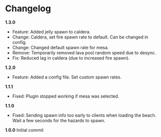 # Changelog
**1.3.0**
- Feature: Added jelly spawn to caldera.
- Change: Caldera, set fire spawn rate to default. Can be changed in config.
- Change: Changed default spawn rate for mesa.
- Remove: Temporarily removed lava pool random speed due to desync.
- Fix: Reduced lag in caldera (due to increased fire spawn).

**1.2.0**
- Feature: Added a config file. Set custom spawn rates.

**1.1.1**
- Fixed: Plugin stopped working if mesa was selected.

**1.1.0**
- Fixed: Sending spawn info too early to clients when loading the beach. Wait a few seconds for the hazards to spawn.

**1.0.0**
Initial commit


